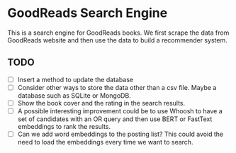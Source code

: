 # GoodReads Search Engine

This is a search engine for GoodReads books. We first scrape the data from GoodReads website and then use the data to build a recommender system.

## TODO

- [ ] Insert a method to update the database
- [ ] Consider other ways to store the data other than a csv file. Maybe a database such as SQLite or MongoDB.
- [ ] Show the book cover and the rating in the search results.
- [ ] A possible interesting improvement could be to use Whoosh to have a set of candidates with an OR query and then use BERT or FastText embeddings to rank the results.
- [ ] Can we add word embeddings to the posting list? This could avoid the need to load the embeddings every time we want to search.
